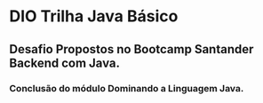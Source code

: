 # DIO Trilha Java Básico

## Desafio Propostos no Bootcamp Santander Backend com Java.

### Conclusão do módulo Dominando a Linguagem Java.

